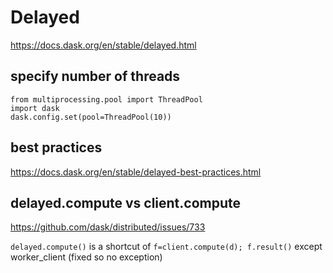 # Delayed

https://docs.dask.org/en/stable/delayed.html

## specify number of threads
```
from multiprocessing.pool import ThreadPool
import dask
dask.config.set(pool=ThreadPool(10))
```
## best practices
https://docs.dask.org/en/stable/delayed-best-practices.html

## delayed.compute vs client.compute
https://github.com/dask/distributed/issues/733

`delayed.compute()` is a shortcut of `f=client.compute(d); f.result()` except worker_client (fixed so no exception)
